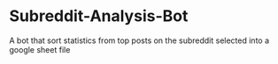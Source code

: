 # Subreddit-Analysis-Bot
A bot that sort statistics from top posts on the subreddit selected into a google sheet file

